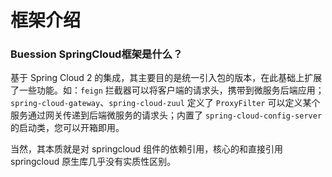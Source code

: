 # 框架介绍


### Buession SpringCloud框架是什么？
基于 Spring Cloud 2 的集成，其主要目的是统一引入包的版本，在此基础上扩展了一些功能。如：`feign` 拦截器可以将客户端的请求头，携带到微服务后端应用；`spring-cloud-gateway`、`spring-cloud-zuul` 定义了 `ProxyFilter` 可以定义某个服务通过网关传递到后端微服务的请求头；内置了 `spring-cloud-config-server` 的启动类，您可以开箱即用。

当然，其本质就是对 springcloud 组件的依赖引用，核心的和直接引用 springcloud 原生库几乎没有实质性区别。